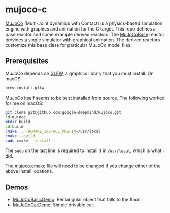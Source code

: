 # mujoco-c

[MuJoCo](https://mujoco.org) (Multi-Joint dynamics with Contact) is a physics-based simulation engine with graphics and animation for the C target.
This repo defines a base reactor and some example derived reactors.  The [MuJoCoBase](src/lib/MuJoCoBase.lf) reactor provides a single simulator with graphical animation.
The derived reactors customize this base class for particular MuJoCo model files.

## Prerequisites

MuJoCo depends on [GLFW](https://www.glfw.org), a graphics library that you must install.  On macOS:

```sh
brew install glfw
```

MuJoCo itself seems to be best installed from source.  The following worked for me on macOS:

```sh
git clone git@github.com:google-deepmind/mujoco.git
cd mujoco
mkdir build
cd build
cmake .. -DCMAKE_INSTALL_PREFIX=/usr/local
cmake --build .
sudo cmake --install .
```

The `sudo` on the last line is required to install it in `/usr/local`, which is what I did.

The [mujoco.cmake](src/include/mujoco.cmake) file will need to be changed if you change either of the above install locations.

## Demos

* [MuJoCoBasicDemo](src/MuJoCoBasicDemo.lf): Rectangular object that falls to the floor.
* [MuJoCoCarDemo](src/MuJoCoCarDemo.lf): Simple drivable car.
